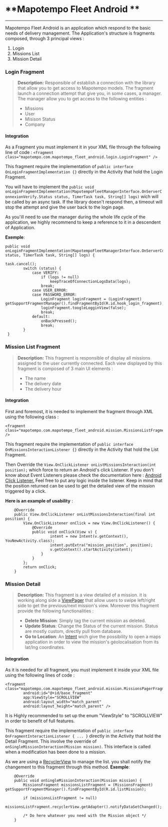 # **Mapotempo Fleet Android **
----------
Mapotempo Fleet Android is an application which respond to the basic needs of delivery management.
The Application's structure is fragments composed, through 3 principal views : 
  1. Login 
  2. Missions List
  3. Mission Detail

### **Login Fragment**

> **Description:**
> Responsible of establish a connection with the library that allow you to get access to Mapotempo models. The fragment launch a connection attempt that give you, in some cases, a manager. The manager allow you to get access to the following entities : 
> - Missions
> -  User
> - Misison Status
> - Company

#### **Integration**
As a Fragment you must implement it in your XML file through the following line of code : 
 ```<fragment class="mapotempo.com.mapotempo_fleet_android.login.LoginFragment" /> ```

This fragment require the implementation of  ``` public interface OnLoginFragmentImplementation {} ``` directly in the Activity that hold the Login Fragment. 

You will have to implement the `public void onLoginFragmentImplementation(MapotempoFleetManagerInterface.OnServerConnexionVerify.Status status, TimerTask task, String[] logs)` wich will be called by an async task. If the library doesn't respond then, a timeout will stop the attempt and give the user back to the login page.

As you'ill need to use the manager during the whole life cycle of the application, we highly recommend to keep a reference to it in a descendent of Application.

**Exemple**: 
```
public void onLoginFragmentImplementation(MapotempoFleetManagerInterface.OnServerConnexionVerify.Status status, TimerTask task, String[] logs) {

task.cancel();
        switch (status) {
            case VERIFY:
                if (logs != null)
                    keepTraceOfConnectionLogsData(logs);
                break;
            case USER_ERROR:
            case PASSWORD_ERROR:
                LoginFragment loginFragment = (LoginFragment) getSupportFragmentManager().findFragmentById(R.id.hook_login_fragment);
                loginFragment.toogleLogginView(false);
                break;
            default:
                onBackPressed();
                break;
        }
 }
```
 
### **Mission List Fragment**

> **Description:**
> This fragment is responsible of display all missions assigned to the user currently connected.
> Each view displayed by this fragment is composed of 3 main UI elements : 
> - The name 
> - The delivery date
> - The delivery hour

#### **Integration**
First and foremost, it is needed to implement the fragment through XML using the following class : 
```
<fragment class="mapotempo.com.mapotempo_fleet_android.mission.MissionsListFragment" />
```
This fragment require the implementation of  ``` public interface OnMissionsInteractionListener {} ``` directly in the Activity that hold the List Fragment. 

Then Override the ``` View.OnClickListener onListMissionsInteraction(int position); ``` which force to return an Android's click Listener. If you don't know about Event Listeners please check the documentation here : [Android Click Listener.](https://developer.android.com/reference/android/view/View.OnClickListener.html)
Feel free to put any logic inside the listener. Keep in mind that the position returned can be used to get the detailed view of the mission triggered by a click.

**Here is an example of usability** : 
```
    @Override
    public View.OnClickListener onListMissionsInteraction(final int position) {
        View.OnClickListener onClick = new View.OnClickListener() {
            @Override
            public void onClick(View v) {
	                intent = new Intent(v.getContext(), YouNewActivity.class);
	                intent.putExtra("mission_position", position);
				    v.getContext().startActivity(intent);
                }
            }
        };
        return onClick;
    }
```

### **Mission Detail**
> **Description:**
> This fragment is a view detailed of a mission. it is working along side a [ViewPager](https://developer.android.com/reference/android/support/v4/view/ViewPager.html)  that allow users to swipe left/right side to get the previous/next mission's view. Moreover this fragment provide the following functionalities : 
> - <i class="icon-trash"></i> **Delete Mission**: Simply tag the current mission as deleted.
> - <i class="icon-pencil"></i> **Update Status**: Change the Status of the current mission. Status are mostly custom, directly pull from    database.
> - <i class="icon-refresh"></i> **Go to Location**: An [Intent](https://developer.android.com/reference/android/content/Intent.html) wich give the possibility to open a maps application in order to view the mission's géolocalisation from its lat/lng coordinates. 

#### **Integration**
As it is needed for all fragment, you must implement it inside your XML file using the following lines of code : 
```
<fragment class="mapotempo.com.mapotempo_fleet_android.mission.MissionsPagerFragment"
        android:id="@+id/base_fragment"
        app:ViewStyle="SCROLLVIEW"
        android:layout_width="match_parent"
        android:layout_height="match_parent" />
```
It is Highly recommended to set up the enum "ViewStyle" to "SCROLLVIEW" in order to benefit of full features. 

This fragment require the implementation of  ``` public interface OnFragmentInteractionListener { ... } ``` directly in the Activity that hold the Detail Fragment. 
This involve the override of ``` onSingleMissionInteraction(Mission mission) ```. This interface is called when a modification has been done to a mission. 

As we are using a [RecyclerView](https://developer.android.com/reference/android/support/v7/widget/RecyclerView.html) to manage the list. you shall notify the changement to this fragment through this method. **Exemple**: 
```
    @Override
    public void onSingleMissionInteraction(Mission mission) {
        MissionsFragment missionsListFragment = (MissionsFragment) getSupportFragmentManager().findFragmentById(R.id.listMission);

        if (missionsListFragment != null)
            missionsListFragment.recyclerView.getAdapter().notifyDataSetChanged();

		/* Do here whatever you need with the Mission object */
    }
```

